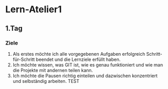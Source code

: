 # Lern-Atelier1
## 1.Tag
### Ziele
1. Als erstes möchte ich alle vorgegebenen Aufgaben erfolgreich Schritt-für-Schritt beendet und die Lernziele erfüllt haben.
2. Ich möchte wissen, was GIT ist, wie es genau funktioniert und wie man die Projekte mit andernen teilen kann.
3. Ich möchte die Pausen richtig einteilen und dazwischen konzentriert und selbständig arbeiten.
 TEST
